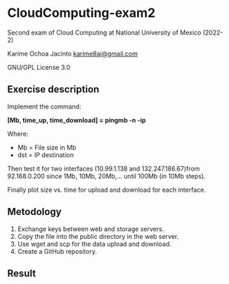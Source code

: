 # CloudComputing-exam2
Second exam of Cloud Computing at National University of Mexico (2022-2)

Karime Ochoa Jacinto karime8aj@gmail.com

GNU/GPL License 3.0
## Exercise description 
Implement the command:

**[Mb, time_up, time_download] = pingmb -n <Mb> -ip <dst>**
  
  Where:
  * Mb = File size in Mb 
  * dst = IP destination
  
  Then test it for two interfaces (10.99.1.138 and 132.247.186.67)from 92.168.0.200 since 1Mb, 10Mb, 20Mb,... until 100Mb (in 10Mb steps).
  
  Finally plot size vs. time for upload and download for each interface.

 ## Metodology
  1) Exchange keys between web and storage servers.
  2) Copy the file into the public directory in the web server.
  3) Use wget and scp for the data upload and download.
  4) Create a GitHub repository.
  
## Result
